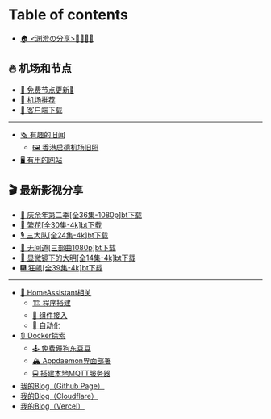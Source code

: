 # Table of contents

* [🏠 <渊澄の分享>🤷‍♂️🤷‍♀️](README.md)

## 🔥 机场和节点 <a href="#airport" id="airport"></a>

* [🌠 免费节点更新🎉](airport/mian-fei-jie-dian-geng-xin.md)
* [🛫 机场推荐](airport/mian-fei-ti-yan-50g.md)
* [📱 客户端下载](airport/ke-hu-duan-xia-zai.md)

***

* [🗞️ 有趣的旧闻](you-qu-de-jiu-wen/README.md)
  * [🖼️ 香港启德机场旧照](you-qu-de-jiu-wen/xiang-gang-qi-de-ji-chang-jiu-zhao.md)
* [🖥️ 有用的网站](you-qu-de-wang-zhan.md)

## 🎬 最新影视分享 <a href="#movie" id="movie"></a>

* [🔫 庆余年第二季\[全36集-1080p\]bt下载](movie/qing-yu-nian-di-er-ji-quan-36-ji-1080pbt-xia-zai.md)
* [🌹 繁花\[全30集-4k\]bt下载](movie/fan-hua-quan-30-ji-4kbt-xia-zai.md)
* [🎙️ 三大队\[全24集-4k\]bt下载](movie/san-da-dui-quan-24-ji-4kbt-xia-zai.md)
* [🔫 无间道\[三部曲1080p\]bt下载](movie/wu-jian-dao-san-bu-qu-1080pbt-xia-zai.md)
* [🍟 显微镜下的大明\[全14集-4k\]bt下载](movie/xian-wei-jing-xia-de-da-ming-quan-14-ji-4kbt-xia-zai.md)
* [🎆 狂飙\[全39集-4k\]bt下载](movie/kuang-biao-quan-39-ji-4kbt-xia-zai.md)

***

* [🏡 HomeAssistant相关](2.md)
  * [🏗️ 程序搭建](999.md)
  * [🔗 组件接入](2/zu-jian-jie-ru.md)
  * [🚂 自动化](2/zi-dong-hua.md)
* [🔃 Docker探索](docker-tan-suo/README.md)
  * [🕹️ 免费薅狗东豆豆](docker-tan-suo/you-qu-de-rong-qi.md)
  * [🏔️ Appdaemon界面部署](docker-tan-suo/appdaemon-jie-mian-bu-shu.md)
  * [🚍 搭建本地MQTT服务器](docker-tan-suo/da-jian-ben-di-mqtt-fu-wu-qi.md)
* [我的Blog（Github Page）](https://miaoyanginfo.github.io)
* [我的Blog（Cloudflare）](https://miaoyang.win)
* [我的Blog（Vercel）](https://miaoyang.info)
